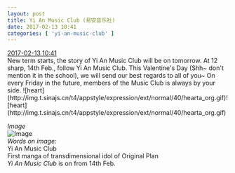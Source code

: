 ```yaml
---
layout: post
title: Yi An Music Club (易安音乐社)
date: 2017-02-13 10:41
categories: [ 'yi-an-music-club' ]
---
```


<div class="weibo-info">
  <a href="http://weibo.com/6094546964/EvjLs3IF8">2017-02-13 10:41</a>
</div>
New term starts, the story of Yi An Music Club will be on tomorrow. At 12 sharp, 14th Feb., follow Yi An Music Club. This Valentine's Day (Shh~ don't mention it in the school), we will send our best regards to all of you~ On every Friday in the future, members of the Music Club is always by your side. ![heart](http://img.t.sinajs.cn/t4/appstyle/expression/ext/normal/40/hearta_org.gif)![heart](http://img.t.sinajs.cn/t4/appstyle/expression/ext/normal/40/hearta_org.gif)

<!-- more -->

*Image*  
![Image](http://wx1.sinaimg.cn/mw690/006Es64Agy1fcon7uyn6oj319y1yukjm.jpg)  
*Words on image:*  
Yi An Music Club  
First manga of transdimensional idol of Original Plan  
*Yi An Music Club* is on from 14th Feb.
